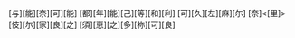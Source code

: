 [与][能][奈][可][能] [都][年][能][己][等][和][利] [可][久][左][麻][尓] [奈]<[里]>[伎][尓][家][良][之] [須][恵][之][多][祢][可][良]
